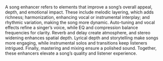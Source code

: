 A song enhancer refers to elements that improve a song’s overall appeal, depth, and emotional impact. These include melodic layering, which adds richness; harmonization, enhancing vocal or instrumental interplay; and rhythmic variation, making the song more dynamic. Auto-tuning and vocal effects refine a singer’s voice, while EQ and compression balance frequencies for clarity. Reverb and delay create atmosphere, and stereo widening enhances spatial depth. Lyrical depth and storytelling make songs more engaging, while instrumental solos and transitions keep listeners intrigued. Finally, mastering and mixing ensure a polished sound. Together, these enhancers elevate a song’s quality and listener experience.
